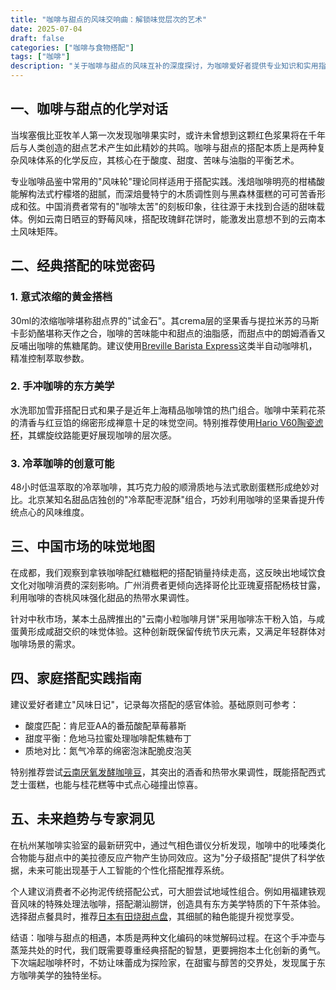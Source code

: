 ```yaml
---
title: "咖啡与甜点的风味交响曲：解锁味觉层次的艺术"
date: 2025-07-04
draft: false
categories: ["咖啡与食物搭配"]
tags: ["咖啡"]
description: "关于咖啡与甜点的风味互补的深度探讨，为咖啡爱好者提供专业知识和实用指南。"
---
```


## 一、咖啡与甜点的化学对话
当埃塞俄比亚牧羊人第一次发现咖啡果实时，或许未曾想到这颗红色浆果将在千年后与人类创造的甜点艺术产生如此精妙的共鸣。咖啡与甜点的搭配本质上是两种复杂风味体系的化学反应，其核心在于酸度、甜度、苦味与油脂的平衡艺术。

专业咖啡品鉴中常用的"风味轮"理论同样适用于搭配实践。浅焙咖啡明亮的柑橘酸能解构法式柠檬塔的甜腻，而深焙曼特宁的木质调性则与黑森林蛋糕的可可苦香形成和弦。中国消费者常有的"咖啡太苦"的刻板印象，往往源于未找到合适的甜味载体。例如云南日晒豆的野莓风味，搭配玫瑰鲜花饼时，能激发出意想不到的云南本土风味矩阵。

## 二、经典搭配的味觉密码
### 1. 意式浓缩的黄金搭档
30ml的浓缩咖啡堪称甜点界的"试金石"。其crema层的坚果香与提拉米苏的马斯卡彭奶酪堪称天作之合，咖啡的苦味能中和甜点的油脂感，而甜点中的朗姆酒香又反哺出咖啡的焦糖尾韵。建议使用[Breville Barista Express](https://www.amazon.com/s?k=Breville%20Barista%20Express&tag=coffeeprism-20)这类半自动咖啡机，精准控制萃取参数。

### 2. 手冲咖啡的东方美学
水洗耶加雪菲搭配日式和果子是近年上海精品咖啡馆的热门组合。咖啡中茉莉花茶的清香与红豆馅的绵密形成禅意十足的味觉空间。特别推荐使用[Hario V60陶瓷滤杯](https://www.amazon.com/s?k=Hario%20V60%E9%99%B6%E7%93%B7%E6%BB%A4%E6%9D%AF&tag=coffeeprism-20)，其螺旋纹路能更好展现咖啡的层次感。

### 3. 冷萃咖啡的创意可能
48小时低温萃取的冷萃咖啡，其巧克力般的顺滑质地与法式歌剧蛋糕形成绝妙对比。北京某知名甜品店独创的"冷萃配枣泥酥"组合，巧妙利用咖啡的坚果香提升传统点心的风味维度。

## 三、中国市场的味觉地图
在成都，我们观察到拿铁咖啡配红糖糍粑的搭配销量持续走高，这反映出地域饮食文化对咖啡消费的深刻影响。广州消费者更倾向选择哥伦比亚瑰夏搭配杨枝甘露，利用咖啡的杏桃风味强化甜品的热带水果调性。

针对中秋市场，某本土品牌推出的"云南小粒咖啡月饼"采用咖啡冻干粉入馅，与咸蛋黄形成咸甜交织的味觉体验。这种创新既保留传统节庆元素，又满足年轻群体对咖啡场景的需求。

## 四、家庭搭配实践指南
建议爱好者建立"风味日记"，记录每次搭配的感官体验。基础原则可参考：
- 酸度匹配：肯尼亚AA的番茄酸配草莓慕斯
- 甜度平衡：危地马拉蜜处理咖啡配焦糖布丁
- 质地对比：氮气冷萃的绵密泡沫配脆皮泡芙

特别推荐尝试[云南厌氧发酵咖啡豆](https://www.amazon.com/s?k=%E4%BA%91%E5%8D%97%E5%8E%8C%E6%B0%A7%E5%8F%91%E9%85%B5%E5%92%96%E5%95%A1%E8%B1%86&tag=coffeeprism-20)，其突出的酒香和热带水果调性，既能搭配西式芝士蛋糕，也能与桂花糕等中式点心碰撞出惊喜。

## 五、未来趋势与专家洞见
在杭州某咖啡实验室的最新研究中，通过气相色谱仪分析发现，咖啡中的吡嗪类化合物能与甜点中的美拉德反应产物产生协同效应。这为"分子级搭配"提供了科学依据，未来可能出现基于人工智能的个性化搭配推荐系统。

个人建议消费者不必拘泥传统搭配公式，可大胆尝试地域性组合。例如用福建铁观音风味的特殊处理法咖啡，搭配潮汕朥饼，创造具有东方美学特质的下午茶体验。选择甜点餐具时，推荐[日本有田烧甜点盘](https://www.amazon.com/s?k=%E6%97%A5%E6%9C%AC%E6%9C%89%E7%94%B0%E7%83%A7%E7%94%9C%E7%82%B9%E7%9B%98&tag=coffeeprism-20)，其细腻的釉色能提升视觉享受。

结语：咖啡与甜点的相遇，本质是两种文化编码的味觉解码过程。在这个手冲壶与蒸笼共处的时代，我们既需要尊重经典搭配的智慧，更要拥抱本土化创新的勇气。下次端起咖啡杯时，不妨让味蕾成为探险家，在甜蜜与醇苦的交界处，发现属于东方咖啡美学的独特坐标。